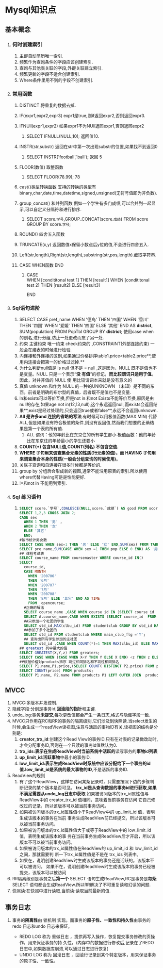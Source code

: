 # Mysql知识点

## 基本概念

1. ### 何时创建索引

   1. 主键自动简历唯一索引.
   2. 频繁作为查询条件的字段应该创建索引.
   3. 查询与其他表关联的字段,外键关联建立索引.
   4. 频繁更新的字段不适合创建索引.
   5. Where条件里用不到的字段不创建索引.

2. ### 常用函数

   1. DISTINCT  将重复的数据去掉.

   2. IF(expr1,expr2,expr3)  expr1是true,则if返回expr2,否则返回expr3.

   3. IFNUll(expr1,expr2)  如果expr1不为NUll返回expr1,否则返回expr2

      1. SELECT IFNULL(NULL,10);  返回值10.

   4. INSTR(str,substr)  返回在str中第一次出现substr的位置,如果找不到返回0

      1. SELECT INSTR('football','ball');  返回 5

   5. FLOOR(数值) 取整函数

      1. SELECT FLOOR(78.99);  78

   6. cast()类型转换函数  支持的转换的类型有binary,char,date,time,datetime,signed,unsigned(无符号值即为非负数).

   7. group_concat() 和并列函数 例如一个学生有多门成绩,可以合并到一起显示,可以自定义分隔符和进行排序.

      1. SELECT score.`学号`,GROUP_CONCAT(score.`成绩`) FROM score GROUP BY score.`学号`;

   8. ROUND() 四舍五入函数

   9. TRUNCATE(x,y)  返回数值x保留小数点后y位的值,不会进行四舍五入.

   10. Left(str,length),Right(str,length),substring(str,pos,length).截取字符串.

   11. CASE WHEN函数   END 

       1. CASE   
          WHEN [condititonal test 1] THEN [result1] 
          WHEN [condititonal test 2] THEN [result2] 
          ELSE [result3] 

          END

3. ### Sql语句进阶

   1. SELECT CASE pref_name
      WHEN '德岛' THEN '四国'
      WHEN '香川' THEN '四国'
      WHEN '爱媛' THEN '四国'
      ELSE '其他' END AS **district**,
      SUM(population)
      FROM PopTbl
      GROUP BY **district**;
      使用case when 的别名,进行分组,防止一处更改而忘了另一处.
   2. 约束 主键约束  唯一约束  check约束的 ,CONSTRAINT(外部连接约束) 一般会在建表的时候进行检验.
   3. 内连接和外连接的区别,如果通过价格排序table1.price<table2.price**,使用内连接会把第一的价格过滤掉.**
   4. 为什么判断null值是 is null 但不是 = null ,这是因为，NULL 既不是值也不是变量。NULL 只是一个表示“**没**
      **有值**”的标记，**而比较谓词只适用于值**。因此，对并非值的 NULL 使
      用比较谓词本来就是没有意义的
   5. 真值 unknown 和作为 NULL 的一种的UNKNOWN （未知）是不同的东西。前者是明确的布尔型的真值，后者既不是值也不是变量.
   6. In和exists可以等价互换,但是not in 和not Exists不能等价互换,原因是由null的存在,如果age not in(12,13,null),这个永远返回null,而exists会返回结果**,exist是经过处理的,只会返回true或者false**,永远不会返回unknown.
   7. **All  是许多and 连接的省略的写法**.有时候可以用极值函数(MAX MIN) 代替ALL,但是如果没有符合极值的条件,则没有返回值,然而我们想要的正确结果是第一个表的所有值.
      1. ALL 谓词：他的年龄比在东京住的所有学生都小 
         极值函数：他的年龄比在东京住的年龄最小的学生还要小 
   8. **COUNT(*) 包含NULL值,COUNT(列名) 不包含空值.**
   9. **WHERE 子句用来调查集合元素的性质(行元素的值)，而 HAVING 子句用来调查集合本身的性质(一般会分组查询的时候使用)**。
   10. 关联子查询和自连接在很多时候都是等价的.
   11. group by 分组后会形成新的视图,通常不能沿用原表的索引.所以使用where代替Having可是是性能更好.
   12. !=和not in 不能用到索引.

4. ### Sql 练习语句

   1. ~~~sql
      SELECT score.`学号`,COALESCE(NULL,score.`成绩`) AS good FROM score;
      SELECT 1,2,3 CROSS JOIN 2;
      CASE sex
      	WHEN 1 THEN '男' ,
      	WHEN 2 THEN '女'
      	ELSE '其它'
      	END;
      #按市统计男女数
      SELECT CASE WHEN sex=1 THEN '男' ELSE '女' END,SUM(sex) FROM TABLE GROUP BY sex;
      SELECT pre_name,SUM(CASE WHEN sex =1 THEN pop ELSE 0 END) AS '男',SUM(CASE WHEN sex =2 THEN pop ELSE 0 END) AS '女' FROM TABLE GROUP BY pre_name,
      ## 课程考试表
      SELECT course_name FROM coursemaster WHERE course_id IN()
      SELECT 
        course_id,
        CASE MONTH
          WHEN '200706' 
          THEN '6月'
          WHEN '200707' 
          THEN '7月'
          WHEN '200708' 
          THEN '8月' ELSE '其它' END AS TIME
          FROM  opencourse;
        #正确的解法
        SELECT course_name ,CASE WHEN course_id IN (SELECT course_id  FROM opencourse WHERE MONTH ='200706') THEN 'o' ELSE '×' END AS '6月' FROM coursemaster;
        SELECT A.course_name,CASE WHEN EXISTS (SELECT course_id  FROM opencourse B  WHERE  B.MONTH ='200706' AND A.course_id =B.course_id ) THEN 'o' ELSE '×' END AS '6月' FROM coursemaster A;
        ##只参加一个社团的学生
        SELECT std_id,MAX(clbu_id) FROM studentclub GROUP BY std_id HAVING COUNT(*)=1;
        ##参加了多个社团的
        SELECT std_id FROM studentclub WHERE main_club_flg ='Y';
        ## 查询出所有学生参加的主社团
        SELECT std_id ,CASE WHEN COUNT(*)=1 THEN MAX(clbu_id) ELSE MAX(CASE WHEN main_club_flg='Y' THEN clbu_id ELSE NULL END ) END AS 'mainclub' FROM studentclub GROUP BY std_id;
      ## greatest 列中最大的值
      SELECT GREATEST(X,Y,z) FROM greaters;
      SELECT CASE WHEN (CASE WHEN X<Y THEN Y ELSE X END) <z THEN z ELSE (CASE WHEN X<Y THEN Y ELSE X END)END AS greater FROM greaters;
      ##根据价格对products排序 跳过相同排名和不跳过相同排名
      SELECT P1.name,P1.price,(SELECT COUNT( DISTINCT P2.price) FROM products P2 WHERE P2.price >P1.price)+1 AS ranks  FROM products P1 ORDER BY ranks;
      SELECT COUNT(price) FROM products;
      SELECT P1.name, P2.name FROM products P1 LEFT OUTER JOIN  products P2 ON P2.price >P1.price;
      ~~~


## 	MVCC

1. MVCC:多版本并发控制.
2. 隐藏字段:分别是事务id,**回滚段的指针**和主键.
3. undo_log:事务**未提交**,每次更改值都会产生一条日志,格式与隐藏字段一致.
4. MVCC只作用在RC和RR的事务的隔离级别,它们涉及到快照读.当select发生的时候,会生成一个readView读视图,注意与活跃的事物ID有关.读视图的结构是分别是:
   1. **creator_trx_id**:创建这个Read View的事务ID.只有在对表的记录做改动时,才会分配事务ID,否则在一个只读的事务id值默认为0.
   2. **trx_ids:**表示在生成ReadView时当前系统中**活跃的**读写事务的**事物id列表**
   3. **up_limit_id**:**活跃事物**中最小的事务ID.
   4. **low_limit_id:**表示生成ReadView时系统中应该分配给下一个事务的id值.low_limit_id是**系统的最大事物的ID**,不是活跃的事务ID.
5. ReadView的规则
   1. 有了这个ReadView，这样在访问某条记录时，只需要按照下边的步骤判断记录的某个版本是否可见。
      **trx_id是从查询数据的事务id进行获取,如果不满足需要从undo_log日志中获取**.如果被访问版本的trx_id属性值与ReadView中的 creator_trx_id 值相同，意味着当前事务在访问
      它自己修改过的记录，所以该版本可以被当前事务访问。
   2. 如果被访问版本的trx_id属性值小于ReadView中的 up_limit_id 值，表明生成该版本的事务在当前
      事务生成ReadView前已经提交，所以该版本可以被当前事务访问。
   3. 如果被访问版本的trx_id属性值大于或等于ReadView中的 low_limit_id 值，表明生成该版本的事
      务在当前事务生成ReadView后才开启，所以该版本不可以被当前事务访问。
   4. 如果被访问版本的trx_id属性值在ReadView的 up_limit_id 和 low_limit_id 之间，那就需要判
      断一下trx_id属性值是不是在 trx_ids 列表中。
   5. 如果在，说明创建ReadView时生成该版本的事务还是活跃的，该版本不可以被访问。
      如果不在，说明创建ReadView时生成该版本的事务已经被提交，该版本可以被访问
6. RR隔离级别是事务之后**第一个** SELECT 语句生成ReadView,RC是事务是**每条**  SELECT 语句都会生成ReadView.所以RR解决了不可重复读和幻读的问题.
7. 快照读:在快照中进行读取,当前读:读取当前最新的值.

## 事务日志

1. 事务的**隔离性**由 锁机制 实现。而事务的**原子性、一致性和持久性**由事务的 redo 日志和undo 日志来保证。

   - REDO LOG 称为 重做日志 ，提供再写入操作，恢复提交事务修改的页操作，用来保证事务的持
     久性。(内存中的数据进行修改后,记录在了REDO日志中,如果数据库崩溃,可以通过日志进行恢复)
   - UNDO LOG 称为 回滚日志 ，回滚行记录到某个特定版本，用来保证事务的原子性、一致性。

   